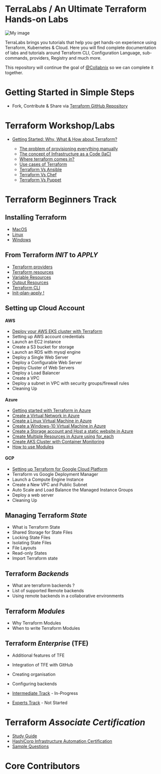 
# TerraLabs / An Ultimate Terraform Hands-on Labs 



![My image](https://raw.githubusercontent.com/MiladYarmohammadi/terralabs/master/images/wordle.png)


TerraLabs brings you tutorials that help you get hands-on experience using Terraform, Kubernetes & Cloud. Here you will find complete documentation of labs and tutorials around Terraform CLI, Configuration Language, sub-commands, providers, Registry and much more.


This repository will continue the goal of [@Collabnix](https://github.com/collabnix/terraform) so we can complete it together.
#  Getting Started in Simple Steps

[//]: # (- Join 5000+ TerraLabs Labs Contributors in 2 mins via [Slack]&#40;https://launchpass.com/terralabs&#41;)

- Fork, Contribute & Share via [Terraform GitHub Repository](https://github.com/MiladYarmohammadi/terraform)

[//]: # (-  [![Discord URL]&#40;https://img.shields.io/twitter/url/https/twitter.com/fold_left.svg?style=social&label=Follow%20%40terralabs&#41;]&#40;https://discord.gg/pB2Te9Bw&#41;)

# Terraform Workshop/Labs

- [Getting Started: Why, What & How about Terraform?](getting-started/README.md) 

   - [The problem of provisioning everything manually](getting-started/the-problem.md)
   - [The concept of Infrastructure as a Code (IaC)](getting-started/iac.md)
   - [Where terraform comes in?](getting-started/terraform.md)
   - [Use cases of Terraform](getting-started/use-cases.md)
   - [Terraform Vs Ansible]()
   - [Terraform Vs Chef]()
   - [Terraform Vs Puppet]()


# Terraform Beginners Track

## Installing Terraform

  - [MacOS](https://github.com/MiladYarmohammadi/terralabs/blob/master/beginners/os/mac/README.md)
  - [Linux](https://github.com/MiladYarmohammadi/terralabs/tree/master/beginners/os/linux) 
  - [Windows](https://github.com/MiladYarmohammadi/terralabs/tree/master/beginners/os/windows)
  

## From Terraform _INIT_ to _APPLY_

  - [Terraform providers](https://github.com/MiladYarmohammadi/terralabs/blob/master/beginners/providers/Terraform_Providers.md)
  - [Terraform resources](https://github.com/MiladYarmohammadi/terralabs/blob/master/beginners/resources/Terraform_Resources.md)
  - [Variable Resources](https://github.com/MiladYarmohammadi/terralabs/blob/master/beginners/resources/variables/README.md)
  - [Output Resources](https://github.com/MiladYarmohammadi/terralabs/blob/master/beginners/resources/output/README.md)
  - [Terraform CLI](https://github.com/MiladYarmohammadi/terralabs/blob/master/beginners/CLI/README.md)
  - [Init-plan-apply !](https://github.com/MiladYarmohammadi/terralabs/blob/master/beginners/init-plan-apply/README.md)

## Setting up Cloud Account

#### AWS

  - [Deploy your AWS EKS cluster with Terraform](https://github.com/MiladYarmohammadi/terralabs/tree/master/beginners/aws/eks)
  - Setting up AWS account credentials 
  - Launch an EC2 instance
  - Create a S3 bucket for storage
  - Launch an RDS with mysql engine
  - Deploy a Single Web Server
  - Deploy a Configurable Web Server
  - Deploy Cluster of Web Servers
  - Deploy a Load Balancer
  - Create a VPC 
  - Deploy a subnet in VPC with security groups/firewall rules
  - Cleaning Up

#### Azure
 
  - [Getting started with Terraform in Azure](https://github.com/MiladYarmohammadi/terralabs/blob/master/beginners/azure/README.md)
  - [Create a Virtual Network in Azure](https://github.com/MiladYarmohammadi/terralabs/blob/master/beginners/azure/virtualnetwork)
  - [Create a Linux Virtual Machine in Azure](https://github.com/MiladYarmohammadi/terralabs/tree/master/beginners/azure/linuxVM)
  - [Create a Windows-10 Virtual Machine in Azure](https://github.com/MiladYarmohammadi/terralabs/tree/master/beginners/azure/windowsVM)
  - [Create a Storage account and Host a static website in Azure](https://github.com/MiladYarmohammadi/terralabs/tree/master/beginners/azure/storageAccount) 
  - [Create Multiple Resources in Azure using for_each](https://github.com/MiladYarmohammadi/terralabs/tree/master/beginners/azure/multiple_resources) 
  - [Create AKS Cluster with Container Monitoring](https://github.com/MiladYarmohammadi/terralabs/tree/master/beginners/azure/aks_cluster)
  - [How to use Modules](https://github.com/MiladYarmohammadi/terralabs/tree/master/beginners/azure/module_example)

#### GCP

  - [Setting up Terraform for Google Cloud Platform](https://github.com/MiladYarmohammadi/terralabs/blob/master/beginners/gcp/README.md)
  - Terraform vs Google Deployment Manager
  - Launch a Compute Engine Instance
  - Create a New VPC and Public Subnet
  - Auto Scale and Load Balance the Managed Instance Groups
  - Deploy a web server
  - Cleaning Up

## Managing Terraform _State_
 
  - What is Terraform State
  - Shared Storage for State Files
  - Locking State Files
  - Isolating State Files
  - File Layouts
  - Read-only States
  - Import Terraform state

## Terraform _Backends_

  - What are terraform backends ?
  - List of supported Remote backends 
  - Using remote backends in a collaborative environments

## Terraform _Modules_

  - Why Terraform Modules
  - When to write Terraform Modules


## Terraform _Enterprise_ (TFE)
  - Additional features of TFE
  - Integration of TFE with GitHub
  - Creating organisation
  - Configuring backends



- [Intermediate Track](./intermediate/README.md) - In-Progress

- [Experts Track](./experts/README.md) - Not Started


# Terraform _Associate Certification_

- [Study Guide](https://learn.hashicorp.com/terraform/certification/terraform-associate-study-guide) <br>
- [HashiCorp Infrastructure Automation Certification](https://www.hashicorp.com/certification/terraform-associate/)<br>
- [Sample Questions](https://learn.hashicorp.com/terraform/certification/terraform-associate-sample-questions)<br>

# Core Contributors


